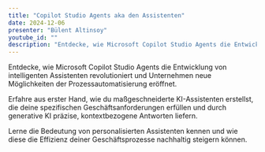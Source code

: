 ```yaml
---
title: "Copilot Studio Agents aka den Assistenten"
date: 2024-12-06
presenter: "Bülent Altinsoy"
youtube_id: ""
description: "Entdecke, wie Microsoft Copilot Studio Agents die Entwicklung von intelligenten Assistenten revolutioniert und Unternehmen neue Möglichkeiten der Prozessautomatisierung eröffnet."
---
```


Entdecke, wie Microsoft Copilot Studio Agents die Entwicklung von intelligenten Assistenten revolutioniert und Unternehmen neue Möglichkeiten der Prozessautomatisierung eröffnet. 

Erfahre aus erster Hand, wie du maßgeschneiderte KI-Assistenten erstellst, die deine spezifischen Geschäftsanforderungen erfüllen und durch generative KI präzise, kontextbezogene Antworten liefern. 

Lerne die Bedeutung von personalisierten Assistenten kennen und wie diese die Effizienz deiner Geschäftsprozesse nachhaltig steigern können.
